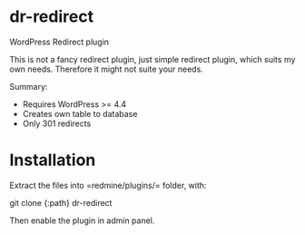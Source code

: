 # dr-redirect
WordPress Redirect plugin

This is not a fancy redirect plugin, just simple redirect plugin, which suits my own needs. Therefore it might not suite your needs.

Summary:

   * Requires WordPress >= 4.4
   * Creates own table to database
   * Only 301 redirects

# Installation

Extract the files into =redmine/plugins/= folder, with:

   git clone {:path} dr-redirect

Then enable the plugin in admin panel.